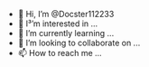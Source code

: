 - 👋 Hi, I’m @Docster112233
- 👀 I³’m interested in ...
- 🌱 I’m currently learning ...
- 💞️ I’m looking to collaborate on ...
- 📫 How to reach me ...

<!---
Docster112233/Docster112233 is a ✨ special ✨ repository because its `README.md` (this file) appears on your GitHub profile.
You can click the Preview link to take a look at your changes.
--->
